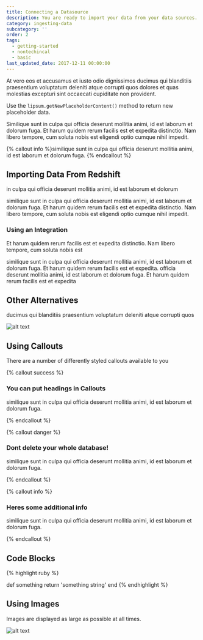 ```yaml
---
title: Connecting a Datasource
description: You are ready to import your data from your data sources.
category: ingesting-data
subcategory: ''
order: 2
tags:
  - getting-started
  - nontechincal
  - basic
last_updated_date: 2017-12-11 00:00:00
---
```



At vero eos et accusamus et iusto odio dignissimos ducimus qui blanditiis praesentium voluptatum deleniti atque corrupti quos dolores et quas molestias excepturi sint occaecati cupiditate non provident.

Use the `lipsum.getNewPlaceholderContent()` method to return new placeholder data.

Similique sunt in culpa qui officia deserunt mollitia animi, id est laborum et dolorum fuga. Et harum quidem rerum facilis est et expedita distinctio. Nam libero tempore, cum soluta nobis est eligendi optio cumque nihil impedit.

{% callout info %}similique sunt in culpa qui officia deserunt mollitia animi, id est laborum et dolorum fuga. {% endcallout %}

## Importing Data From Redshift

in culpa qui officia deserunt mollitia animi, id est laborum et dolorum

similique sunt in culpa qui officia deserunt mollitia animi, id est laborum et dolorum fuga. Et harum quidem rerum facilis est et expedita distinctio. Nam libero tempore, cum soluta nobis est eligendi optio cumque nihil impedit.

### Using an Integration

Et harum quidem rerum facilis est et expedita distinctio. Nam libero tempore, cum soluta nobis est

similique sunt in culpa qui officia deserunt mollitia animi, id est laborum et dolorum fuga. Et harum quidem rerum facilis est et expedita. officia deserunt mollitia animi, id est laborum et dolorum fuga. Et harum quidem rerum facilis est et expedita

## Other Alternatives

ducimus qui blanditiis praesentium voluptatum deleniti atque corrupti quos

![alt text](https://d1qmdf3vop2l07.cloudfront.net/nice-tank.cloudvent.net/compressed/20840b3900f5e72733659dbd1527e98f.png)

## Using Callouts

There are a number of differently styled callouts available to you

{% callout success %}
### You can put headings in Callouts

similique sunt in culpa qui officia deserunt mollitia animi, id est laborum et dolorum fuga. 

{% endcallout %}

{% callout danger %}

### Dont delete your whole database!

similique sunt in culpa qui officia deserunt mollitia animi, id est laborum et dolorum fuga.

{% endcallout %}

{% callout info %}

### Heres some additional info

similique sunt in culpa qui officia deserunt mollitia animi, id est laborum et dolorum fuga.

{% endcallout %}


## Code Blocks

{% highlight ruby %}

def something
    return 'something string'
end
{% endhighlight %}

## Using Images

Images are displayed as large as possible at all times.

![alt text](https://d1qmdf3vop2l07.cloudfront.net/nice-tank.cloudvent.net/compressed/7471063b913c5e4c63efa427a27137fe.png)